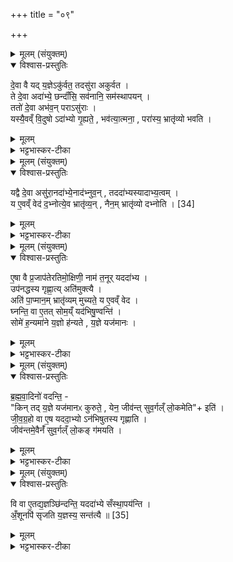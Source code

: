 +++
title = "०९"

+++

<details><summary>मूलम् (संयुक्तम्)</summary>

दे॒वा वै यद्य॒ज्ञेऽकु॑र्वत॒ तदसु॑रा अकुर्वत॒ ते दे॒वा अदा॑भ्ये॒ छन्दाँ॑सि॒ सव॑नानि॒ सम॑स्थापय॒न्ततो॑ दे॒वा अभ॑व॒न्परासु॑रा॒ यस्यै॒वव्ँवि॒दुषोऽदा॑भ्यो गृ॒ह्यते॒ भव॑त्या॒त्मना॒ परा॑स्य॒ भ्रातृ॑व्यो भवति॒
</details>

<details open><summary>विश्वास-प्रस्तुतिः</summary>

दे॒वा वै यद् य॒ज्ञेऽकु॑र्वत॒ तदसु॑रा अकुर्वत ।  
ते दे॒वा अदा॑भ्ये॒ छन्दाँ॑सि॒ सव॑नानि॒ सम॑स्थापयन् ।  
ततो॑ दे॒वा अभ॑व॒न् पराऽसु॑राः ।  
यस्यै॒वव्ँ वि॒दुषो ऽदा॑भ्यो गृ॒ह्यते॒ , भव॑त्या॒त्मना॒ , परा॑स्य॒ भ्रातृ॑व्यो भवति ।  
</details>

<details><summary>मूलम्</summary>

दे॒वा वै यद् य॒ज्ञेऽकु॑र्वत॒ तदसु॑रा अकुर्वत ।  
ते दे॒वा अदा॑भ्ये॒ छन्दाँ॑सि॒ सव॑नानि॒ सम॑स्थापयन् ।  
ततो॑ दे॒वा अभ॑व॒न् पराऽसु॑राः ।  
यस्यै॒वव्ँ वि॒दुषो ऽदा॑भ्यो गृ॒ह्यते॒ , भव॑त्या॒त्मना॒ , परा॑स्य॒ भ्रातृ॑व्यो भवति ।  
</details>

<details><summary>भट्टभास्कर-टीका</summary>

1देवा वै यदित्यादि ॥ अदाम्ये ग्रहे छन्दांसि सवनानि च समस्थापयन् समापयन्देवाः । यस्मात् 'वसवस्त्वा प्रवृहन्तु गायत्रेण छन्दसा' इत्येवमादिभिः राज्ञस्त्रीनंशून्प्रवृहति तेनादाभ्य एव सर्वाणि संस्थापितवन्तो देवाः । ततस्तेन प्रयोगेण देवा अभवन् भूतिमन्तस्सपन्नाः । असुरास्तु तदज्ञानात्पराभूता विनष्टाः । यस्यैवामित्यादि । गतम् ॥
</details>

<details><summary>मूलम् (संयुक्तम्)</summary>

यद्वै दे॒वा असु॑रा॒नदा॑भ्ये॒नाद॑भ्नुव॒न्तददा॑भ्यस्यादाभ्य॒त्वय्ँय ए॒वव्ँ वेद॑ द॒भ्नोत्ये॒व भ्रातृ॑व्य॒न्नैन॒म्भ्रातृ॑व्यो दभ्नोति [34]  
</details>

<details open><summary>विश्वास-प्रस्तुतिः</summary>

यद्वै दे॒वा असु॑रा॒नदा॑भ्ये॒नाद॑भ्नुव॒न् , तददा॑भ्यस्यादाभ्य॒त्वम् ।  
य ए॒वव्ँ वेद॑ द॒भ्नोत्ये॒व भ्रातृ॑व्य॒न् , नैन॒म् भ्रातृ॑व्यो दभ्नोति । [34]  
</details>

<details><summary>मूलम्</summary>

यद्वै दे॒वा असु॑रा॒नदा॑भ्ये॒नाद॑भ्नुव॒न् , तददा॑भ्यस्यादाभ्य॒त्वम् ।  
य ए॒वव्ँ वेद॑ द॒भ्नोत्ये॒व भ्रातृ॑व्य॒न् , नैन॒म् भ्रातृ॑व्यो दभ्नोति । [34]  
</details>

<details><summary>भट्टभास्कर-टीका</summary>

2यद्वा इत्यादि ॥ अदाभ्येन केनापि हिंसितुमशक्येन अनेनासुरानदभ्नुवन् देवाः हिंसितवन्तः । तस्माददम्भनीयत्वाददाभ्यः । यद्वा - दम्भनीया अनेन देवा अभवन्नित्यदाम्यः, दभि प्रकृत्यन्तरमस्तीत्याहुः, ततो "दभेश्चेति वक्तव्यं" इति केचिदाहुः । अवधारणे नकारः, दभ्नुवन्त्येवानेनेत्यदाम्य इति । य एवं वेदेत्यादि । गतम् ॥
</details>

<details><summary>मूलम् (संयुक्तम्)</summary>

ए॒षा वै प्र॒जाप॑तेरतिमो॒क्षिणी॒ नाम॑ त॒नूर्यददा॑भ्य॒ उप॑नद्धस्य गृह्णा॒त्यति॑मुक्त्या॒ अति॑ पा॒प्मान॒म्भ्रातृ॑व्यम्मुच्यते॒ य ए॒वव्ँ वेद॒ घ्नन्ति॒ वा ए॒तत्सोम॒य्ँयद॑भिषु॒ण्वन्ति॒ सोमे॑ ह॒न्यमा॑ने य॒ज्ञो ह॑न्यते य॒ज्ञे यज॑मानो
</details>

<details open><summary>विश्वास-प्रस्तुतिः</summary>

ए॒षा वै प्र॒जाप॑तेरतिमो॒क्षिणी॒ नाम॑ त॒नूर् यददा॑भ्य ।  
उप॑नद्धस्य गृह्णा॒त्य् अति॑मुक्त्यै ।  
अति॑ पा॒प्मान॒म् भ्रातृ॑व्यम् मुच्यते॒ य ए॒वव्ँ वेद ।  
घ्नन्ति॒ वा ए॒तत् सोम॒य्ँ यद॑भिषु॒ण्वन्ति॑ ।  
सोमे॑ ह॒न्यमा॑ने य॒ज्ञो ह॑न्यते , य॒ज्ञे यज॑मानः ।  
</details>

<details><summary>मूलम्</summary>

ए॒षा वै प्र॒जाप॑तेरतिमो॒क्षिणी॒ नाम॑ त॒नूर् यददा॑भ्य ।  
उप॑नद्धस्य गृह्णा॒त्य् अति॑मुक्त्यै ।  
अति॑ पा॒प्मान॒म् भ्रातृ॑व्यम् मुच्यते॒ य ए॒वव्ँ वेद ।  
घ्नन्ति॒ वा ए॒तत् सोम॒य्ँ यद॑भिषु॒ण्वन्ति॑ ।  
सोमे॑ ह॒न्यमा॑ने य॒ज्ञो ह॑न्यते , य॒ज्ञे यज॑मानः ।  
</details>

<details><summary>भट्टभास्कर-टीका</summary>

3एषा वा इत्यादि ॥ अत्यन्तं मोक्षः अतिमोक्षः पाप्मानम् । अतीत्य पापानि ससारबन्धनादीनि वा पुंसा मोक्षोतिमोक्षः, तद्वती तत्समर्था । प्रजापतेर्यज्ञात्मनस्तत्र शरीरमदाभ्यो नाम । तस्मादुपनद्धस्य बद्धस्य राज्ञः प्राग्बन्धनमोचनात् गृह्णात्यदाभ्यं, तदतिमुक्त्यै भवति पाप्मनः । एवं वेदिता च पाप्मानं भ्रातृव्यमतीत्य मुक्तो भवति किं पुनः कर्ता । घ्नन्ति वा इत्यादि । गतम् ॥
</details>

<details><summary>मूलम् (संयुक्तम्)</summary>

ब्रह्मवा॒दिनो॑ वदन्ति॒ किन्तद्य॒ज्ञे यज॑मानᳵ कुरुते॒ येन॒ जीव॑न्त्सुव॒र्गल्ँलो॒कमेतीति॑ जीवग्र॒हो वा ए॒ष यददा॒भ्योऽन॑भिषुतस्य गृह्णाति॒ जीव॑न्तमे॒वैनँ॑ सुव॒र्गल्ँलो॒कङ्ग॑मयति॒
</details>

<details open><summary>विश्वास-प्रस्तुतिः</summary>

ब्र॒ह्म॒वा॒दिनो॑ वदन्ति॒ -  
"किन् तद् य॒ज्ञे यज॑मानᳵ कुरुते॒ , येन॒ जीव॑न्त् सुव॒र्गल्ँ लो॒कमेति"+ इति॑ ।  
जी॒व॒ग्र॒हो वा ए॒ष यददा॒भ्यो ऽन॑भिषुतस्य गृह्णाति ।  
जीव॑न्तमे॒वैनँ॑ सुव॒र्गल्ँ लो॒कङ् ग॑मयति ।  
</details>

<details><summary>मूलम्</summary>

ब्र॒ह्म॒वा॒दिनो॑ वदन्ति॒ -  
"किन् तद् य॒ज्ञे यज॑मानᳵ कुरुते॒ , येन॒ जीव॑न्त् सुव॒र्गल्ँ लो॒कमेति"+ इति॑ ।  
जी॒व॒ग्र॒हो वा ए॒ष यददा॒भ्यो ऽन॑भिषुतस्य गृह्णाति ।  
जीव॑न्तमे॒वैनँ॑ सुव॒र्गल्ँ लो॒कङ् ग॑मयति ।  
</details>

<details><summary>भट्टभास्कर-टीका</summary>

4ब्रह्मवादिन इत्यादि ॥ जीवन्नेव सशरीर एव यजमानः स्वर्गं यथा गच्छेदिति जीवग्रहोयं गृह्यते । जीवत् ग्रहो जीवग्रहः । तत्पुनः कथमित्याह - अनभिषुतस्येत्यादि । गतम् ॥
</details>

<details><summary>मूलम् (संयुक्तम्)</summary>

वि वा ए॒तद्य॒ज्ञञ्छि॑न्दन्ति॒ यददा॑भ्ये सँस्था॒पय॑न्त्यँ॒शूनपि॑ सृजति य॒ज्ञस्य॒ सन्त॑त्यै ॥ [35]  
</details>

<details open><summary>विश्वास-प्रस्तुतिः</summary>

वि वा ए॒तद्य॒ज्ञञ्छि॑न्दन्ति॒ यददा॑भ्ये सँस्था॒पय॑न्ति ।   
अँ॒शूनपि॑ सृजति य॒ज्ञस्य॒ सन्त॑त्यै ॥ [35]  
</details>

<details><summary>मूलम्</summary>

वि वा ए॒तद्य॒ज्ञञ्छि॑न्दन्ति॒ यददा॑भ्ये सँस्था॒पय॑न्ति ।   
अँ॒शूनपि॑ सृजति य॒ज्ञस्य॒ सन्त॑त्यै ॥ [35]  
</details>

<details><summary>भट्टभास्कर-टीका</summary>

5वि वा इत्यादि ॥ यज्ञस्यायं विच्छेदः अदाभ्ये समापनं नाम । ततश्च यज्ञविच्छेदे यजमानोपि हन्यते इति स एव दोष इत्यत आह - अंशूनित्यादि । अदाभ्यांशून्प्रज्ञातान्निधाय प्रतिसवनं महाभिषवेष्वपिसृजति । तद्यज्ञस्य सन्तत्यै अविच्छेदाय भवति ॥

इति षष्ठे षष्ठे नवमोनुवाकः ॥  
</details>
